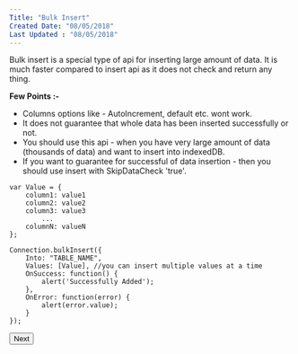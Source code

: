 ```yaml
---
Title: "Bulk Insert"
Created Date: "08/05/2018"
Last Updated : "08/05/2018"
---
```


Bulk insert is a special type of api for inserting large amount of data. It is much faster compared to insert api as it does not check and return any thing.

**Few Points :-**

*   Columns options like - AutoIncrement, default etc. wont work.
*   It does not guarantee that whole data has been inserted successfully or not.
*   You should use this api - when you have very large amount of data (thousands of data) and want to insert into indexedDB.
*   If you want to guarantee for successful of data insertion - then you should use insert with SkipDataCheck 'true'.

```
var Value = {
    column1: value1
    column2: value2
    column3: value3
        ...
    columnN: valueN
};

Connection.bulkInsert({
    Into: "TABLE_NAME",
    Values: [Value], //you can insert multiple values at a time
    OnSuccess: function() {
        alert('Successfully Added');
    },
    OnError: function(error) {
        alert(error.value);
    }
});
```

<p class="margin-top-40px text-center">
    <button class="btn info btnNext">Next</button>
</p>